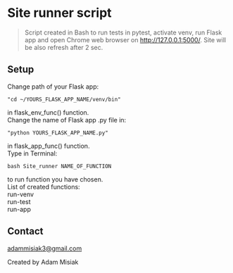 # Site runner script

>Script created in Bash to run tests in pytest, activate venv, run Flask app and open Chrome web browser on http://127.0.0.1:5000/. Site will be also refresh after 2 sec.


## Setup
Change path of your Flask app:
```
"cd ~/YOURS_FLASK_APP_NAME/venv/bin"
```
in flask_env_func() function.\
Change the name of Flask app .py file in:
```
"python YOURS_FLASK_APP_NAME.py"
```
in flask_app_func() function.\
Type in Terminal:
```
bash Site_runner NAME_OF_FUNCTION
```
to run function you have chosen.\
List of created functions:\
run-venv\
run-test\
run-app

## Contact
adammisiak3@gmail.com

Created by Adam Misiak
